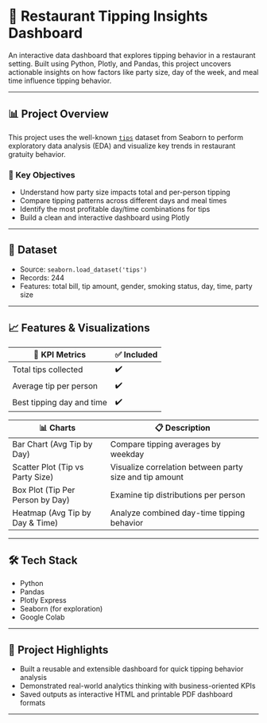 # 🧾 Restaurant Tipping Insights Dashboard

An interactive data dashboard that explores tipping behavior in a restaurant setting. Built using Python, Plotly, and Pandas, this project uncovers actionable insights on how factors like party size, day of the week, and meal time influence tipping behavior.

---

## 📊 Project Overview

This project uses the well-known [`tips`](https://github.com/mwaskom/seaborn-data/blob/master/tips.csv) dataset from Seaborn to perform exploratory data analysis (EDA) and visualize key trends in restaurant gratuity behavior.

### 💼 Key Objectives
- Understand how party size impacts total and per-person tipping
- Compare tipping patterns across different days and meal times
- Identify the most profitable day/time combinations for tips
- Build a clean and interactive dashboard using Plotly

---

## 📌 Dataset

- Source: `seaborn.load_dataset('tips')`
- Records: 244
- Features: total bill, tip amount, gender, smoking status, day, time, party size

---

## 📈 Features & Visualizations

| 📍 KPI Metrics                            | ✅ Included |
|------------------------------------------|-------------|
| Total tips collected                     | ✔️          |
| Average tip per person                   | ✔️          |
| Best tipping day and time                | ✔️          |

| 📊 Charts                                 | 📋 Description                            |
|------------------------------------------|-------------------------------------------|
| Bar Chart (Avg Tip by Day)               | Compare tipping averages by weekday       |
| Scatter Plot (Tip vs Party Size)         | Visualize correlation between party size and tip amount |
| Box Plot (Tip Per Person by Day)         | Examine tip distributions per person      |
| Heatmap (Avg Tip by Day & Time)          | Analyze combined day-time tipping behavior |

---

## 🛠️ Tech Stack

- Python
- Pandas
- Plotly Express
- Seaborn (for exploration)
- Google Colab

---

## 📎 Project Highlights

- Built a reusable and extensible dashboard for quick tipping behavior analysis
- Demonstrated real-world analytics thinking with business-oriented KPIs
- Saved outputs as interactive HTML and printable PDF dashboard formats

---

